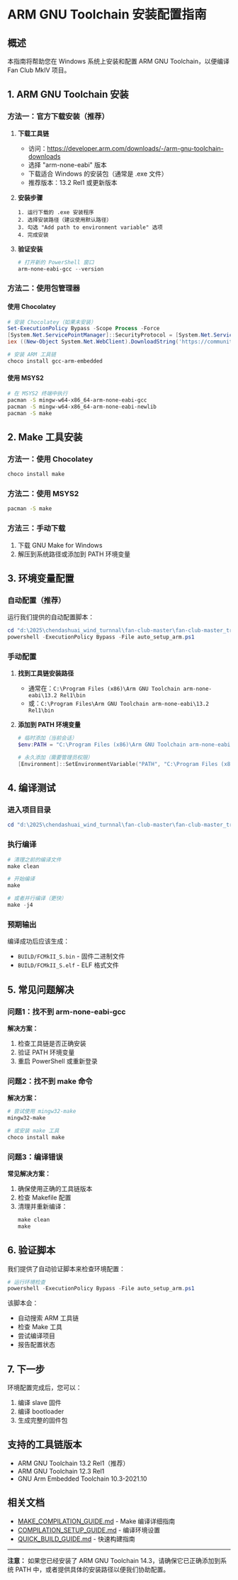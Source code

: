 # ARM GNU Toolchain 安装配置指南

## 概述

本指南将帮助您在 Windows 系统上安装和配置 ARM GNU Toolchain，以便编译 Fan Club MkIV 项目。

## 1. ARM GNU Toolchain 安装

### 方法一：官方下载安装（推荐）

1. **下载工具链**
   - 访问：https://developer.arm.com/downloads/-/arm-gnu-toolchain-downloads
   - 选择 "arm-none-eabi" 版本
   - 下载适合 Windows 的安装包（通常是 .exe 文件）
   - 推荐版本：13.2 Rel1 或更新版本

2. **安装步骤**
   ```
   1. 运行下载的 .exe 安装程序
   2. 选择安装路径（建议使用默认路径）
   3. 勾选 "Add path to environment variable" 选项
   4. 完成安装
   ```

3. **验证安装**
   ```powershell
   # 打开新的 PowerShell 窗口
   arm-none-eabi-gcc --version
   ```

### 方法二：使用包管理器

#### 使用 Chocolatey
```powershell
# 安装 Chocolatey（如果未安装）
Set-ExecutionPolicy Bypass -Scope Process -Force
[System.Net.ServicePointManager]::SecurityProtocol = [System.Net.ServicePointManager]::SecurityProtocol -bor 3072
iex ((New-Object System.Net.WebClient).DownloadString('https://community.chocolatey.org/install.ps1'))

# 安装 ARM 工具链
choco install gcc-arm-embedded
```

#### 使用 MSYS2
```bash
# 在 MSYS2 终端中执行
pacman -S mingw-w64-x86_64-arm-none-eabi-gcc
pacman -S mingw-w64-x86_64-arm-none-eabi-newlib
pacman -S make
```

## 2. Make 工具安装

### 方法一：使用 Chocolatey
```powershell
choco install make
```

### 方法二：使用 MSYS2
```bash
pacman -S make
```

### 方法三：手动下载
1. 下载 GNU Make for Windows
2. 解压到系统路径或添加到 PATH 环境变量

## 3. 环境变量配置

### 自动配置（推荐）
运行我们提供的自动配置脚本：
```powershell
cd "d:\2025\chendashuai_wind_turnnal\fan-club-master\fan-club-master_trae"
powershell -ExecutionPolicy Bypass -File auto_setup_arm.ps1
```

### 手动配置
1. **找到工具链安装路径**
   - 通常在：`C:\Program Files (x86)\Arm GNU Toolchain arm-none-eabi\13.2 Rel1\bin`
   - 或：`C:\Program Files\Arm GNU Toolchain arm-none-eabi\13.2 Rel1\bin`

2. **添加到 PATH 环境变量**
   ```powershell
   # 临时添加（当前会话）
   $env:PATH = "C:\Program Files (x86)\Arm GNU Toolchain arm-none-eabi\13.2 Rel1\bin;$env:PATH"
   
   # 永久添加（需要管理员权限）
   [Environment]::SetEnvironmentVariable("PATH", "C:\Program Files (x86)\Arm GNU Toolchain arm-none-eabi\13.2 Rel1\bin;" + [Environment]::GetEnvironmentVariable("PATH", "User"), "User")
   ```

## 4. 编译测试

### 进入项目目录
```powershell
cd "d:\2025\chendashuai_wind_turnnal\fan-club-master\fan-club-master_trae\slave"
```

### 执行编译
```powershell
# 清理之前的编译文件
make clean

# 开始编译
make

# 或者并行编译（更快）
make -j4
```

### 预期输出
编译成功后应该生成：
- `BUILD/FCMkII_S.bin` - 固件二进制文件
- `BUILD/FCMkII_S.elf` - ELF 格式文件

## 5. 常见问题解决

### 问题1：找不到 arm-none-eabi-gcc
**解决方案：**
1. 检查工具链是否正确安装
2. 验证 PATH 环境变量
3. 重启 PowerShell 或重新登录

### 问题2：找不到 make 命令
**解决方案：**
```powershell
# 尝试使用 mingw32-make
mingw32-make

# 或安装 make 工具
choco install make
```

### 问题3：编译错误
**常见解决方案：**
1. 确保使用正确的工具链版本
2. 检查 Makefile 配置
3. 清理并重新编译：
   ```powershell
   make clean
   make
   ```

## 6. 验证脚本

我们提供了自动验证脚本来检查环境配置：

```powershell
# 运行环境检查
powershell -ExecutionPolicy Bypass -File auto_setup_arm.ps1
```

该脚本会：
- 自动搜索 ARM 工具链
- 检查 Make 工具
- 尝试编译项目
- 报告配置状态

## 7. 下一步

环境配置完成后，您可以：
1. 编译 slave 固件
2. 编译 bootloader
3. 生成完整的固件包

## 支持的工具链版本

- ARM GNU Toolchain 13.2 Rel1（推荐）
- ARM GNU Toolchain 12.3 Rel1
- GNU Arm Embedded Toolchain 10.3-2021.10

## 相关文档

- [MAKE_COMPILATION_GUIDE.md](./MAKE_COMPILATION_GUIDE.md) - Make 编译详细指南
- [COMPILATION_SETUP_GUIDE.md](./COMPILATION_SETUP_GUIDE.md) - 编译环境设置
- [QUICK_BUILD_GUIDE.md](./QUICK_BUILD_GUIDE.md) - 快速构建指南

---

**注意：** 如果您已经安装了 ARM GNU Toolchain 14.3，请确保它已正确添加到系统 PATH 中，或者提供具体的安装路径以便我们协助配置。